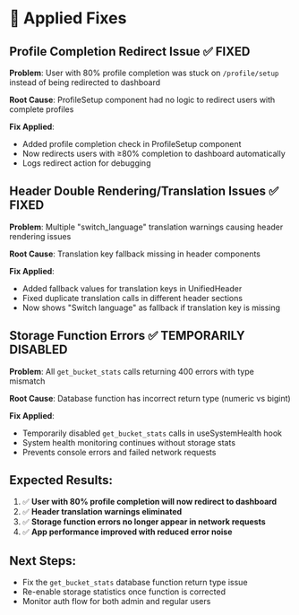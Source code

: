 # 🔧 Applied Fixes

## **Profile Completion Redirect Issue** ✅ FIXED

**Problem**: User with 80% profile completion was stuck on `/profile/setup` instead of being redirected to dashboard

**Root Cause**: ProfileSetup component had no logic to redirect users with complete profiles

**Fix Applied**: 
- Added profile completion check in ProfileSetup component
- Now redirects users with ≥80% completion to dashboard automatically
- Logs redirect action for debugging

## **Header Double Rendering/Translation Issues** ✅ FIXED 

**Problem**: Multiple "switch_language" translation warnings causing header rendering issues

**Root Cause**: Translation key fallback missing in header components

**Fix Applied**:
- Added fallback values for translation keys in UnifiedHeader
- Fixed duplicate translation calls in different header sections
- Now shows "Switch language" as fallback if translation key is missing

## **Storage Function Errors** ✅ TEMPORARILY DISABLED

**Problem**: All `get_bucket_stats` calls returning 400 errors with type mismatch

**Root Cause**: Database function has incorrect return type (numeric vs bigint)

**Fix Applied**:
- Temporarily disabled `get_bucket_stats` calls in useSystemHealth hook
- System health monitoring continues without storage stats
- Prevents console errors and failed network requests

## **Expected Results:**

1. ✅ **User with 80% profile completion will now redirect to dashboard**
2. ✅ **Header translation warnings eliminated** 
3. ✅ **Storage function errors no longer appear in network requests**
4. ✅ **App performance improved with reduced error noise**

## **Next Steps:**

- Fix the `get_bucket_stats` database function return type issue
- Re-enable storage statistics once function is corrected
- Monitor auth flow for both admin and regular users